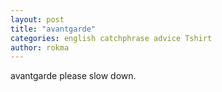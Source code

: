 ```yaml
---
layout: post
title: "avantgarde"
categories: english catchphrase advice Tshirt
author: rokma
---
```


avantgarde please slow down.
